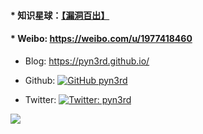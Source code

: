 
#### * 知识星球：[【漏洞百出】](https://wx.zsxq.com/dweb2/index/group/88858555558242)
#### * Weibo: https://weibo.com/u/1977418460
- Blog: https://pyn3rd.github.io/


- Github: [![GitHub pyn3rd](https://img.shields.io/github/followers/pyn3rd?label=follow%20github&style=flat-square)](https://github.com/pyn3rd)
- Twitter: [![Twitter: pyn3rd](https://img.shields.io/twitter/follow/pyn3rd?style=flat-square)](https://twitter.com/pyn3rd)



![](https://github-readme-stats.vercel.app/api?username=pyn3rd&theme=dark)


